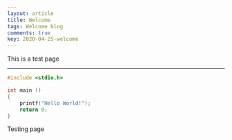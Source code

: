 ```yaml
---
layout: article
title: Welcome
tags: Welcome blog
comments: true
key: 2020-04-25-welcome
---
```


This is a test page
<!--more-->

---

```c
#include <stdio.h>

int main ()
{
    printf("Hello World!");
    return 0;
}
```




Testing page
